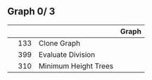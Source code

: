 ## Graph  0/ 3

|     |     |     |  Graph  |
| --- | --- | --- | --- |
||133|	Clone Graph	||
||399|	Evaluate Division	||
||310|	Minimum Height Trees||
